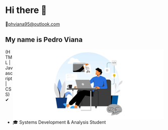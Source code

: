<h1> Hi there 👋</h1>

📧phviana95@outlook.com

## My name is Pedro Viana
<img src="https://github.com/pedroviana04/pedroviana04/blob/main/codeimg.jpg" alt="codeguy" width="480px" height="224px" align="right">

(HTML |  Javascript | CSS) ✔
 
<ul>
 <li>🎓 Systems Development & Analysis Student </li>
</ul>


<!--
**pedroviana04/pedroviana04** is a ✨ _special_ ✨ repository because its `README.md` (this file) appears on your GitHub profile.

Here are some ideas to get you started:

- 🔭 I’m currently working on ...
- 🌱 I’m currently learning ...
- 👯 I’m looking to collaborate on ...
- 🤔 I’m looking for help with ...
- 💬 Ask me about ...
- 📫 How to reach me: ...
- 😄 Pronouns: ...
- ⚡ Fun fact: ...
-->

